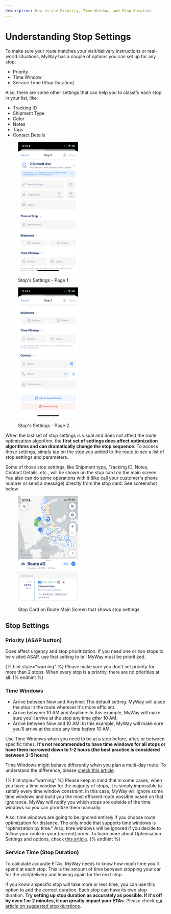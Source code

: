 ```yaml
---
description: How to use Priority, Time Window, and Stop Duration
---
```


# Understanding Stop Settings

To make sure your route matches your visit/delivery instructions or real-world situations, MyWay has a couple of options you can set up for any stop:

* Priority
* Time Window
* Service Time (Stop Duration)

Also, there are some other settings that can help you to classify each stop in your list, like:

* Tracking ID
* Shipment Type
* Color
* Notes
* Tags
* Contact Details

<div>

<figure><img src="../.gitbook/assets/127AE393-2900-4A46-A2A1-7DCF4CB62EF4.PNG" alt="" width="188"><figcaption><p>Stop's Settings - Page 1</p></figcaption></figure>

 

<figure><img src="../.gitbook/assets/AAE99062-3D8A-4252-8E04-C90C058260CD.PNG" alt="" width="188"><figcaption><p>Stop's Settings - Page 2</p></figcaption></figure>

</div>

When the last set of stop settings is visual and does not affect the route optimization algorithm, the **first set of settings does affect optimization algorithms and can dramatically change the stop sequence**. To access those settings, simply tap on the stop you added to the route to see a list of stop settings and parameters.

Some of those stop settings, like Shipment type, Tracking ID, Notes, Contact Details, etc., will be shown on the stop card on the main screen. You also can do some operations with it (like call your customer's phone number or send a message) directly from the stop card. See screenshot below

<figure><img src="../.gitbook/assets/IMG_5C796BEA3017-1.jpeg" alt="" width="188"><figcaption><p>Stop Card on Route Main Screen that shows stop settings</p></figcaption></figure>

## Stop Settings

### Priority (ASAP button)

Does affect urgency and stop prioritization. If you need one or two stops to be visited ASAP, use that setting to tell MyWay must be prioritized.&#x20;

{% hint style="warning" %}
Please make sure you don't set priority for more than 2 stops. When every stop is a priority, there are no priorities at all.
{% endhint %}

### Time Windows <a href="#time-windows" id="time-windows"></a>

* Arrive between Now and Anytime: The default setting. MyWay will place the stop in the route wherever it's more efficient.
* Arrive between 10 AM and Anytime: In this example, MyWay will make sure you'll arrive at the stop any time _after_ 10 AM.
* Arrive between Now and 10 AM: In this example, MyWay will make sure you'll arrive at the stop any time _before_ 10 AM.

Use Time Windows when you need to be at a stop before, after, or between specific times. **It's not recommended to have time windows for all stops or have them narrowed down to 1-2 hours (the best practice is considered between 3-5 hours)**

Time Windows might behave differently when you plan a multi-day route. To understand the difference, please [check this article](planning-multi-day-routes.md#time-windows).

{% hint style="warning" %}
Please keep in mind that in some cases, when you have a time window for the majority of stops, it is simply impossible to satisfy every time window constraint. In this case, MyWay will ignore some time windows and build you the most efficient route possible based on that ignorance. MyWay will notify you which stops are outside of the time windows so you can prioritize them manually.

Also, time windows are going to be ignored entirely if you choose route optimization for distance. The only mode that supports time windows is "optimization by time." Also, time windows will be ignored if you decide to follow your route in your (current) order. To learn more about Optimisation Settings and options, check [this article](understand-optimisation-settings.md).
{% endhint %}

### Service Time (Stop Duration)

To calculate accurate ETAs, MyWay needs to know how much time you'll spend at each stop. This is the amount of time between stopping your car for the visit/delivery and leaving again for the next stop.

If you know a specific stop will take more or less time, you can use this option to add the correct duration. Each stop can have its own stop duration. **Try setting up stop duration as accurately as possible. If it's off by even 1 or 2 minutes, it can greatly impact your ETAs.** Please check [our article on suggested stop durations](../faq/what-service-time-should-you-choose.md).
